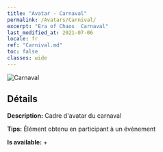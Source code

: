 ```yaml
---
title: "Avatar - Carnaval"
permalink: /Avatars/Carnival/
excerpt: "Era of Chaos  Carnaval"
last_modified_at: 2021-07-06
locale: fr
ref: "Carnival.md"
toc: false
classes: wide
---
```

 ![Carnaval](/images/a/avatarFrame_95.png)

## Détails

 **Description:** Cadre d'avatar du carnaval 

 **Tips:** Élément obtenu en participant à un événement 

 **Is available:**  + 

